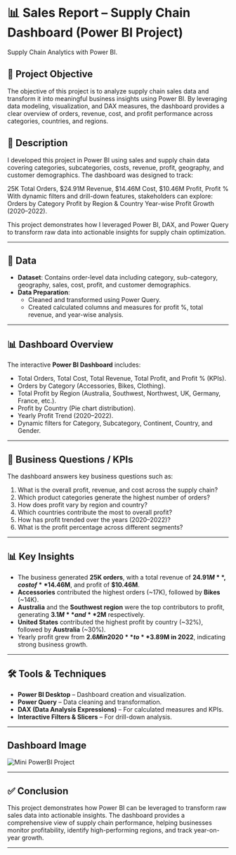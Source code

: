 # 📊 Sales Report – Supply Chain Dashboard (Power BI Project)
Supply Chain Analytics with Power BI.

## 🎯 Project Objective
The objective of this project is to analyze supply chain sales data and transform it into meaningful business insights using Power BI. By leveraging data modeling, visualization, and DAX measures, the dashboard provides a clear overview of orders, revenue, cost, and profit performance across categories, countries, and regions.

## 📝 Description
I developed this project in Power BI using sales and supply chain data covering categories, subcategories, costs, revenue, profit, geography, and customer demographics.
The dashboard was designed to track:

25K 
Total Orders,
$24.91M 
Revenue,
$14.46M 
Cost,
$10.46M 
Profit,
Profit %
With dynamic filters and drill-down features, stakeholders can explore:
Orders by Category
Profit by Region & Country
Year-wise Profit Growth (2020–2022).

This project demonstrates how I leveraged Power BI, DAX, and Power Query to transform raw data into actionable insights for supply chain optimization.

---

## 📂 Data
- **Dataset**: Contains order-level data including category, sub-category, geography, sales, cost, profit, and customer demographics.  
- **Data Preparation**:  
  - Cleaned and transformed using Power Query.  
  - Created calculated columns and measures for profit %, total revenue, and year-wise analysis.

---

## 📊 Dashboard Overview
The interactive **Power BI Dashboard** includes:  
- Total Orders, Total Cost, Total Revenue, Total Profit, and Profit % (KPIs).  
- Orders by Category (Accessories, Bikes, Clothing).  
- Total Profit by Region (Australia, Southwest, Northwest, UK, Germany, France, etc.).  
- Profit by Country (Pie chart distribution).  
- Yearly Profit Trend (2020–2022).  
- Dynamic filters for Category, Subcategory, Continent, Country, and Gender.  

---

## 📌 Business Questions / KPIs
The dashboard answers key business questions such as:  
1. What is the overall profit, revenue, and cost across the supply chain?  
2. Which product categories generate the highest number of orders?  
3. How does profit vary by region and country?  
4. Which countries contribute the most to overall profit?  
5. How has profit trended over the years (2020–2022)?  
6. What is the profit percentage across different segments?  

---

## 📊 Key Insights
- The business generated **25K orders**, with a total revenue of **$24.91M**, cost of **$14.46M**, and profit of **$10.46M**.  
- **Accessories** contributed the highest orders (~17K), followed by **Bikes** (~14K).  
- **Australia** and the **Southwest region** were the top contributors to profit, generating **$3.1M** and **$2M** respectively.  
- **United States** contributed the highest profit by country (~32%), followed by **Australia** (~30%).  
- Yearly profit grew from **$2.6M in 2020** to **$3.89M in 2022**, indicating strong business growth.  

---

## 🛠️ Tools & Techniques
- **Power BI Desktop** – Dashboard creation and visualization.  
- **Power Query** – Data cleaning and transformation.  
- **DAX (Data Analysis Expressions)** – For calculated measures and KPIs.  
- **Interactive Filters & Slicers** – For drill-down analysis.

---

## Dashboard Image
![Mini PowerBI Project](https://github.com/user-attachments/assets/4ff610c5-9fac-48be-8dce-774310f14bb5)

---

## ✅ Conclusion
This project demonstrates how Power BI can be leveraged to transform raw sales data into actionable insights. The dashboard provides a comprehensive view of supply chain performance, helping businesses monitor profitability, identify high-performing regions, and track year-on-year growth.  

---
